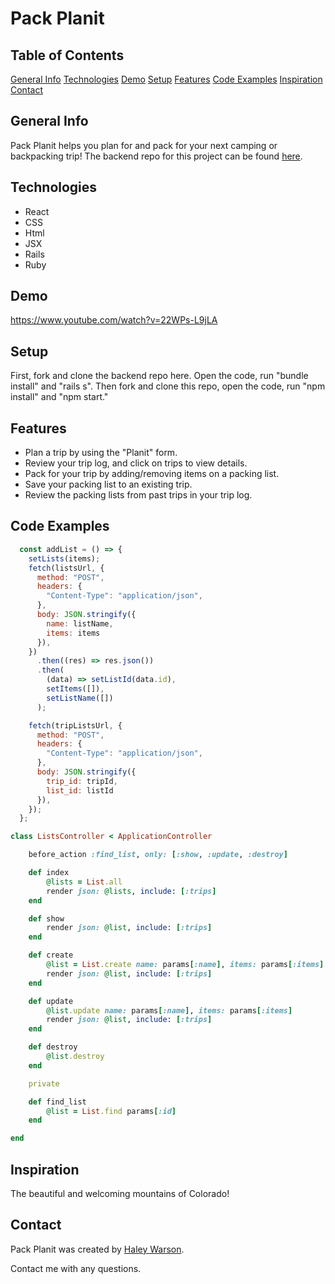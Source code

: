 # Pack Planit

## Table of Contents

[General Info](#general-info)
[Technologies](#technologies)
[Demo](#demo)
[Setup](#setup)
[Features](#features)
[Code Examples](#code-examples)
[Inspiration](#inspiration)
[Contact](#contact)

## General Info

Pack Planit helps you plan for and pack for your next camping or backpacking trip!
The backend repo for this project can be found [here](https://github.com/haleywarson/pack-planit-rails-backend).

## Technologies

- React
- CSS
- Html
- JSX
- Rails
- Ruby

## Demo

https://www.youtube.com/watch?v=22WPs-L9jLA 

## Setup

First, fork and clone the backend repo here. Open the code, run "bundle install" and "rails s". 
Then fork and clone this repo, open the code, run "npm install" and "npm start."

## Features

- Plan a trip by using the "Planit" form.
- Review your trip log, and click on trips to view details.
- Pack for your trip by adding/removing items on a packing list.
- Save your packing list to an existing trip.
- Review the packing lists from past trips in your trip log.

## Code Examples

```js
  const addList = () => {
    setLists(items);
    fetch(listsUrl, {
      method: "POST",
      headers: {
        "Content-Type": "application/json",
      },
      body: JSON.stringify({
        name: listName,
        items: items
      }),
    })
      .then((res) => res.json())
      .then(
        (data) => setListId(data.id),
        setItems([]),
        setListName([])
      );

    fetch(tripListsUrl, {
      method: "POST",
      headers: {
        "Content-Type": "application/json",
      },
      body: JSON.stringify({
        trip_id: tripId,
        list_id: listId
      }),
    });
  };
```
```rb
class ListsController < ApplicationController

    before_action :find_list, only: [:show, :update, :destroy]

    def index
        @lists = List.all 
        render json: @lists, include: [:trips]
    end

    def show
        render json: @list, include: [:trips]
    end 

    def create
        @list = List.create name: params[:name], items: params[:items]
        render json: @list, include: [:trips]
    end

    def update
        @list.update name: params[:name], items: params[:items]
        render json: @list, include: [:trips]
    end

    def destroy
        @list.destroy 
    end 

    private 

    def find_list
        @list = List.find params[:id]
    end 

end
```

## Inspiration

The beautiful and welcoming mountains of Colorado! 

## Contact

Pack Planit was created by [Haley Warson](https://www.linkedin.com/in/haleywarson/).

Contact me with any questions.
